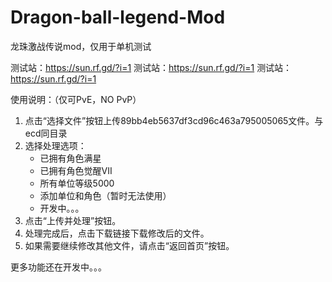 # Dragon-ball-legend-Mod
龙珠激战传说mod，仅用于单机测试

测试站：https://sun.rf.gd/?i=1
测试站：https://sun.rf.gd/?i=1
测试站：https://sun.rf.gd/?i=1

使用说明：（仅可PvE，NO PvP）
1. 点击“选择文件”按钮上传89bb4eb5637df3cd96c463a795005065文件。与ecd同目录
2. 选择处理选项：
    - 已拥有角色满星
    - 已拥有角色觉醒VII
    - 所有单位等级5000
    - 添加单位和角色（暂时无法使用）
    - 开发中。。。
3. 点击“上传并处理”按钮。
4. 处理完成后，点击下载链接下载修改后的文件。
5. 如果需要继续修改其他文件，请点击“返回首页”按钮。

   
更多功能还在开发中。。。
